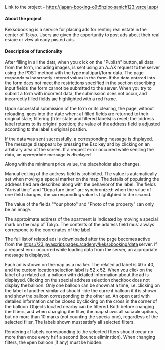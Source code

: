 Link to the project - https://japan-booking-o9t5hzibx-sanich123.vercel.app/

#### About the project
Keksobooking is a service for placing ads for renting real estate in the center of Tokyo. Users are given the opportunity to post ads about their real estate or view already posted ads.

#### Description of functionality

After filling in all the data, when you click on the "Publish" button, all data from the form, including images, is sent using an AJAX request to the server using the POST method with the type multipart/form-data.
The page responds to incorrectly entered values in the form. 
If the data entered into the form does not meet the restrictions specified in the section describing input fields, the form cannot be submitted to the server. 
When you try to submit a form with incorrect data, the submission does not occur, and incorrectly filled fields are highlighted with a red frame. 

Upon successful submission of the form or its clearing, the page, without reloading, goes into the state when:
all filled fields are returned to their original state;
filtering (filter state and filtered labels) is reset;
the address label returns to its original position;
the value of the address field is adjusted according to the label's original position.

If the data was sent successfully, a corresponding message is displayed. The message disappears by pressing the Esc key and by clicking on an arbitrary area of the screen.
If a request error occurred while sending the data, an appropriate message is displayed. 

Along with the minimum price value, the placeholder also changes.

Manual editing of the address field is prohibited. 
The value is automatically set when moving a special marker on the map. The details of populating the address field are described along with the behavior of the label.
The fields "Arrival time" and "Departure time" are synchronized: when the value of one field changes, the corresponding value is highlighted in the second. 

The value of the fields "Your photo" and "Photo of the property" can only be an image.

The approximate address of the apartment is indicated by moving a special mark on the map of Tokyo. 
The contents of the address field must always correspond to the coordinates of the label.

The full list of related ads is downloaded after the page becomes active from the https://23.javascript.pages.academy/keksobooking/data server. 
If a request error occurred while loading data from the server, an appropriate message is displayed. 

Each ad is shown on the map as a marker. The related ad label is 40 x 40, and the custom location selection label is 52 x 52.
When you click on the label of a related ad, a balloon with detailed information about the ad is displayed. 
Clicking on the special address selection checkbox does not display the balloon.
Only one balloon can be shown at a time, i.e. clicking on the label of another similar ad should hide the current balloon if it is shown and show the balloon corresponding to the other ad.
An open card with detailed information can be closed by clicking on the cross in the corner of the balloon.
Objects located nearby can be filtered. 
Both before changing the filters, and when changing the filter, the map shows all suitable options, but no more than 10 marks (not counting the special one), regardless of the selected filter. The labels shown must satisfy all selected filters.

Rendering of labels corresponding to the selected filters should occur no more than once every half a second (bounce elimination).
When changing filters, the open balloon (if any) must be hidden.
